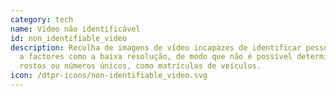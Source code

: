 ```yaml
---
category: tech
name: Vídeo não identificável
id: non_identifiable_video
description: Recolha de imagens de vídeo incapazes de identificar pessoas devido
  a factores como a baixa resolução, de modo que não é possível determinar
  rostos ou números únicos, como matrículas de veículos.
icon: /dtpr-icons/non-identifiable_video.svg
---
```

